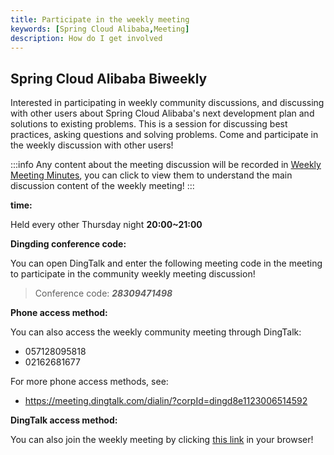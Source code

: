 ```yaml
---
title: Participate in the weekly meeting
keywords: [Spring Cloud Alibaba,Meeting]
description: How do I get involved
---
```


## Spring Cloud Alibaba Biweekly

Interested in participating in weekly community discussions, and discussing with other users about Spring Cloud Alibaba's next development plan and solutions to existing problems. This is a session for discussing best practices, asking questions and solving problems. Come and participate in the weekly discussion with other users!

:::info
Any content about the meeting discussion will be recorded in [Weekly Meeting Minutes](./minutes-of-meeting.md), you can click to view them to understand the main discussion content of the weekly meeting!
:::

**time:** 

Held every other Thursday night **20:00~21:00**

**Dingding conference code:**
    
You can open DingTalk and enter the following meeting code in the meeting to participate in the community weekly meeting discussion!

> Conference code: ***28309471498***

**Phone access method:**

You can also access the weekly community meeting through DingTalk:

- 057128095818
- 02162681677
 
For more phone access methods, see:
- https://meeting.dingtalk.com/dialin/?corpId=dingd8e1123006514592
    
**DingTalk access method:**

You can also join the weekly meeting by clicking [this link](https://meeting.dingtalk.com/j/1n50ea96INf) in your browser!